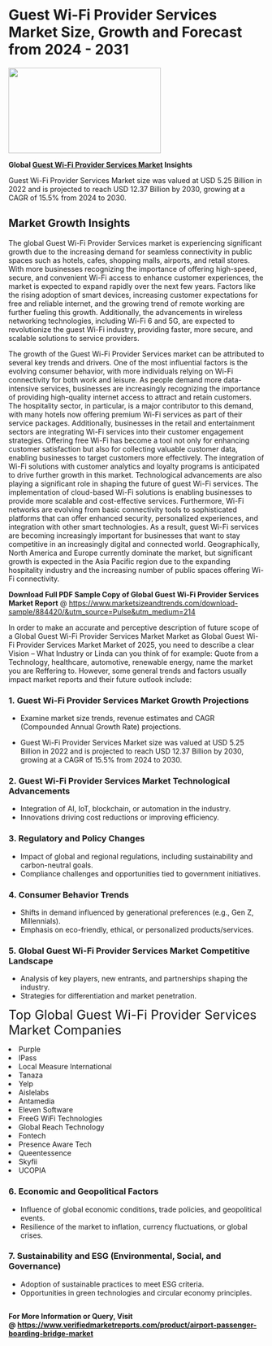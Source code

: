 <H1>Guest Wi-Fi Provider Services Market Size, Growth and Forecast from 2024 - 2031</H1><img class="aligncenter size-medium wp-image-584254" src="https://thirdeyenews.in/wp-content/uploads/2024/09/Global-Market-Research-300x168.jpeg" alt="" width="300" height="168" /><p><strong>Global&nbsp;<a href="https://www.marketsizeandtrends.com/download-sample/884420/&amp;utm_source=Pulse&amp;utm_medium=214">Guest Wi-Fi Provider Services Market</a> Insights</strong></p><p>Guest Wi-Fi Provider Services Market size was valued at USD 5.25 Billion in 2022 and is projected to reach USD 12.37 Billion by 2030, growing at a CAGR of 15.5% from 2024 to 2030.</p><p><h2>Market Growth Insights</h2> <p>The global Guest Wi-Fi Provider Services market is experiencing significant growth due to the increasing demand for seamless connectivity in public spaces such as hotels, cafes, shopping malls, airports, and retail stores. With more businesses recognizing the importance of offering high-speed, secure, and convenient Wi-Fi access to enhance customer experiences, the market is expected to expand rapidly over the next few years. Factors like the rising adoption of smart devices, increasing customer expectations for free and reliable internet, and the growing trend of remote working are further fueling this growth. Additionally, the advancements in wireless networking technologies, including Wi-Fi 6 and 5G, are expected to revolutionize the guest Wi-Fi industry, providing faster, more secure, and scalable solutions to service providers. </p> <p>The growth of the Guest Wi-Fi Provider Services market can be attributed to several key trends and drivers. One of the most influential factors is the evolving consumer behavior, with more individuals relying on Wi-Fi connectivity for both work and leisure. As people demand more data-intensive services, businesses are increasingly recognizing the importance of providing high-quality internet access to attract and retain customers. The hospitality sector, in particular, is a major contributor to this demand, with many hotels now offering premium Wi-Fi services as part of their service packages. Additionally, businesses in the retail and entertainment sectors are integrating Wi-Fi services into their customer engagement strategies. Offering free Wi-Fi has become a tool not only for enhancing customer satisfaction but also for collecting valuable customer data, enabling businesses to target customers more effectively. The integration of Wi-Fi solutions with customer analytics and loyalty programs is anticipated to drive further growth in this market. Technological advancements are also playing a significant role in shaping the future of guest Wi-Fi services. The implementation of cloud-based Wi-Fi solutions is enabling businesses to provide more scalable and cost-effective services. Furthermore, Wi-Fi networks are evolving from basic connectivity tools to sophisticated platforms that can offer enhanced security, personalized experiences, and integration with other smart technologies. As a result, guest Wi-Fi services are becoming increasingly important for businesses that want to stay competitive in an increasingly digital and connected world. Geographically, North America and Europe currently dominate the market, but significant growth is expected in the Asia Pacific region due to the expanding hospitality industry and the increasing number of public spaces offering Wi-Fi connectivity. </p><p><span class=""><strong>Download Full PDF Sample Copy of Global Guest Wi-Fi Provider Services Market Report</strong> @ <a href="https://www.marketsizeandtrends.com/download-sample/884420/&amp;utm_source=Pulse&amp;utm_medium=214" target="_blank">https://www.marketsizeandtrends.com/download-sample/884420/&amp;utm_source=Pulse&amp;utm_medium=214</a></span></p><p>In order to make an accurate and perceptive description of future scope of a Global&nbsp;Guest Wi-Fi Provider Services Market Market as Global&nbsp;Guest Wi-Fi Provider Services Market Market of 2025, you need to describe a clear Vision &ndash; What Industry or Linda can you think of for example: Quote from a Technology, healthcare, automotive, renewable energy, name the market you are Reffering to. However, some general trends and factors usually impact market reports and their future outlook include:</p><h3>1.&nbsp;<strong>Guest Wi-Fi Provider Services Market Growth Projections</strong></h3><ul><li>Examine market size trends, revenue estimates and CAGR (Compounded Annual Growth Rate) projections.</li><li><p>Guest Wi-Fi Provider Services Market size was valued at USD 5.25 Billion in 2022 and is projected to reach USD 12.37 Billion by 2030, growing at a CAGR of 15.5% from 2024 to 2030.</p></li></ul><h3>2.&nbsp;<strong>Guest Wi-Fi Provider Services Market Technological Advancements</strong></h3><ul><li>Integration of AI, IoT, blockchain, or automation in the industry.</li><li>Innovations driving cost reductions or improving efficiency.</li></ul><h3>3.&nbsp;<strong>Regulatory and Policy Changes</strong></h3><ul><li>Impact of global and regional regulations, including sustainability and carbon-neutral goals.</li><li>Compliance challenges and opportunities tied to government initiatives.</li></ul><h3>4.&nbsp;<strong>Consumer Behavior Trends</strong></h3><ul><li>Shifts in demand influenced by generational preferences (e.g., Gen Z, Millennials).</li><li>Emphasis on eco-friendly, ethical, or personalized products/services.</li></ul><h3>5.&nbsp;<strong>Global Guest Wi-Fi Provider Services Market Competitive Landscape</strong></h3><ul><li>Analysis of key players, new entrants, and partnerships shaping the industry.</li><li>Strategies for differentiation and market penetration.</li></ul><p data-pm-slice="1 1 []"><span style="color: inherit; font-family: inherit; font-size: 25px;">Top Global Guest Wi-Fi Provider Services Market Companies</span></p><div class="" data-test-id=""><p><li>Purple</li><li> IPass</li><li> Local Measure International</li><li> Tanaza</li><li> Yelp</li><li> Aislelabs</li><li> Antamedia</li><li> Eleven Software</li><li> FreeG WiFi Technologies</li><li> Global Reach Technology</li><li> Fontech</li><li> Presence Aware Tech</li><li> Queentessence</li><li> Skyfii</li><li> UCOPIA</li></p></div><h3>6.&nbsp;<strong>Economic and Geopolitical Factors</strong></h3><ul><li>Influence of global economic conditions, trade policies, and geopolitical events.</li><li>Resilience of the market to inflation, currency fluctuations, or global crises.</li></ul><h3>7.&nbsp;<strong>Sustainability and ESG (Environmental, Social, and Governance)</strong></h3><ul><li>Adoption of sustainable practices to meet ESG criteria.</li><li>Opportunities in green technologies and circular economy principles.</li></ul><h2><strong style="font-size: 14px;">For More Information or Query, Visit @&nbsp;</strong><a style="background-color: #ffffff; font-size: 14px;" href="https://www.marketsizeandtrends.com/report/guest-wi-fi-provider-services-market/" target="_blank">https://www.verifiedmarketreports.com/product/airport-passenger-boarding-bridge-market</a></h2>
